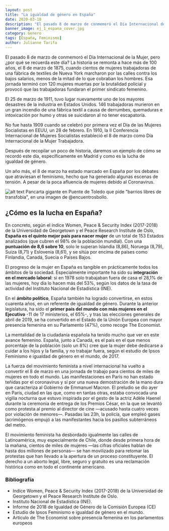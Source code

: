 ```yaml
---
layout: post
title: "La igualdad de género en España"
date: 2020-03-18
description: "El pasado 8 de marzo de conmemoró el Día Internacional de la Mujer, pero ¿por qué se recuerda este día? La historia se remonta a ha..."
banner_image: ej_1_espana_cover.jpg
category: Genero
tags: [España, Feminismo]
author: Julianne Tarifa
---
```

El pasado 8 de marzo de conmemoró el Día Internacional de la Mujer, pero ¿por qué se recuerda este día? La historia se remonta a hace más de 100 años, el 8 de marzo de 1875, cuando cientos de mujeres trabajadoras de una fábrica de textiles de Nueva York marcharon por las calles contra los bajos salarios, menos de la mitad de lo que cobraban los hombres. Esa jornada terminó con 120 mujeres muertas por la brutalidad policial y provocó que las trabajadoras fundaran el primer sindicato femenino.

El 25 de marzo de 1911, tuvo lugar nuevamente uno de los mayores desastres de la industria en Estados Unidos. 146 trabajadoras murieron en un gran incendio de una fábrica textil a causa de derrumbes, quemaduras e intoxicación por humo y otras se suicidaron al no tener escapatoria.

No fue hasta 1909 cuando se celebró por primera vez el Día de las Mujeres Socialistas en EEUU, un 28 de febrero. En 1910, la II Conferencia Internacional de Mujeres Socialistas estableció el 8 de marzo como Día Internacional de la Mujer Trabajadora.

Después de recopilar un poco de historia, daremos un ejemplo de cómo se recordó este día, específicamente en Madrid y como es la lucha de igualdad de género.  

Un año más, el 8 de marzo ha estado marcado en España por los debates que atraviesan el feminismo, hecho que ha generado algunas escenas de tensión. A pesar de la poca afluencia de mujeres debido al Coronavirus. 

![alt text]({{site.baseurl}}/assets/images/post/ej_1_espana_image_1.jpg "Pancarta en puente de Toledo")
Pancarta gigante en Puente de Toledo que pide "barrios libres de transfobia", en una imagen de @encuentrosbollo.

## ¿Cómo es la lucha en España?
En concreto, según el índice Women, Peace & Security Index (2017-2018) de la Universidad de Georgetown y el Peace Research Institute de Oslo, **España es el quinto mejor país para nacer mujer** de un total de 153 Estados analizados (que cubren el 98% de la población mundial). Con una **puntuación de 8,6 sobre 10**, solo le superan Islandia (8,86), Noruega (8,79), Suiza (8,71) y Eslovenia (8,61), y se sitúa por encima de países como Finlandia, Canadá, Suecia o Países Bajos.

El progreso de la mujer en España es tangible en prácticamente todos los ámbitos de la sociedad. Especialmente importante ha sido su **integración en el mercado laboral**: si en 1978 solo trabajaban fuera de casa el 28,1% de las mujeres, hoy día lo hacen más del 53%, según los datos de la tasa de actividad del Instituto Nacional de Estadística (INE).
 
En el **ámbito político**, España también ha logrado convertirse, en estos cuarenta años, en un referente de igualdad de género. Durante la anterior legislatura, ha sido el **primer país del mundo con más mujeres en el Ejecutivo** -11 de 17 ministerios, el 65%-, y tras las elecciones generales de abril de 2019, se ha convertido en el Estado de la Unión Europea con mayor presencia femenina en su Parlamento (47%), como recoge The Economist.
 
La mentalidad de la ciudadanía española ha tenido mucho que ver en este avance femenino. España, junto a Canadá, es el país en el que menos porcentaje de la población (solo un 8%) cree que la mujer debe dedicarse a cuidar a los hijos y la familia, y no trabajar fuera, según el estudio de Ipsos Feminismo e igualdad de género en el mundo, de 2017.
 
La fuerza del movimiento feminista a nivel internacional ha vuelto a convertir el 8 de marzo en una jornada de trabajo para cientos de miles de mujeres en todo el mundo. Las manifestaciones en París no han estado teñidas por el coronavirus y sí por una nueva demostración de la mano dura que caracteriza al Gobierno de Emmanuel Macron. El preludio se dio ayer en París, ciudad en las que, como en tantas otras, estaba convocada una vigilia nocturna que estuvo inspirada por el gesto de la actriz Adèle Haenel durante la ceremonia de entrega de los Premios César, en la que se levantó como protesta al premio al director de cine —acusado hasta cuatro veces por violación de menores—. Pasadas las 23h, la policía, que empleó gases lacrimógenos empujó a las manifestantes hacia los pasillos subterráneos del metro. 
 
El movimiento feminista ha desbordado igualmente las calles de Latinoamérica, muy especialmente de Chile, donde desde primera hora de la mañana, cientos de miles de mujeres —las cifras oficiales hablan de hasta dos millones de personas— se han movilizado para retomar las protestas que han llevado a la apertura de un proceso constituyente. El derecho a un aborto legal, libre, seguro y gratuito es una reclamación histórica como en todo el continente americano.
 
### Bibliografía 
- Indice Women, Peace & Security Index (2017-2018) de la Universidad de Georgetown y el Peace Research Institute de Oslo.
- Instituto Nacional de Estadística (INE).
- Informe de 2018 de Igualdad de Género de la Comisión Europea (CE)
- Estudio de Ipsos Feminismo e igualdad de género en el mundo.
- Artículo de The Economist sobre presencia femenina en los parlamentos europeos
